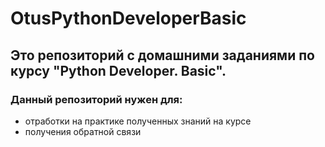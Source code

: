 # OtusPythonDeveloperBasic

## Это репозиторий с домашними заданиями по курсу "Python Developer. Basic".

### Данный репозиторий нужен для:
- отработки на практике полученных знаний на курсе
- получения обратной связи